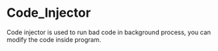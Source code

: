 # Code_Injector
Code injector is used to run bad code in background process, you can modify the code inside program.

